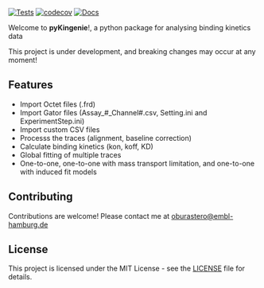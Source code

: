 [![Tests](https://github.com/osvalB/pykingenie/actions/workflows/ci-cd.yml/badge.svg)](https://github.com/osvalB/pykingenie/actions/workflows/ci-cd.yml)
[![codecov](https://codecov.io/gh/osvalB/pykingenie/graph/badge.svg)](https://codecov.io/gh/osvalB/pykingenie)
[![Docs](https://img.shields.io/badge/docs-online-blue)](https://osvalb.github.io/pykingenie)

Welcome to **pyKingenie**!, a python package for analysing binding kinetics data 

This project is under development, and breaking changes may occur at any moment!

## Features

- Import Octet files (.frd)
- Import Gator files (Assay_#_Channel#.csv, Setting.ini and ExperimentStep.ini)
- Import custom CSV files 
- Processs the traces (alignment, baseline correction)
- Calculate binding kinetics (kon, koff, KD)
- Global fitting of multiple traces
- One-to-one, one-to-one with mass transport limitation, and one-to-one with induced fit models

## Contributing

Contributions are welcome! Please contact me at oburastero@embl-hamburg.de

## License
This project is licensed under the MIT License - see the [LICENSE](LICENSE) file for details.